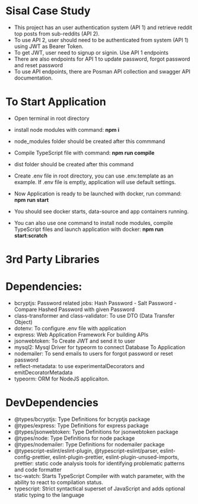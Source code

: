 # Sisal Case Study

- This project has an user authentication system (API 1) and retrieve reddit top posts from sub-reddits (API 2).
- To use API 2, user should need to be authenticated from system (API 1) using JWT as Bearer Token.
- To get JWT, user need to signup or signin. Use API 1 endpoints
- There are also endpoints for API 1 to update password, forgot password and reset password
- To use API endpoints, there are Posman API collection and swagger API documentation.

# To Start Application

- Open terminal in root directory

- install node modules with command: **npm i**

- node_modules folder should be created after this commmand

- Compile TypeScript file with command: **npm run compile**

- dist folder should be created after this command

- Create .env file in root directory, you can use .env.template as an example. If .env file is emptly, application will use default settings.

- Now Application is ready to be launched with docker, run command: **npm run start**

- You should see docker starts, data-source and app containers running.

- You can also use one command to install node modules, compile TypeScript files and launch application with docker: **npm run start:scratch**

# 3rd Party Libraries

# Dependencies:

- bcryptjs: Password related jobs: Hash Password - Salt Password - Compare Hashed Password with given Password
- class-transformer and class-validator: To use DTO (Data Transfer Object)
- dotenv: To configure .env file with application
- express: Web Application Framework For building APIs
- jsonwebtoken: To Create JWT and send it to user
- mysql2: Mysql Driver for typeorm to connect Database To Application
- nodemailer: To send emails to users for forgot password or reset password
- reflect-metadata: to use experimentalDecorators and emitDecoratorMetadata
- typeorm: ORM for NodeJS applicaiton.

# DevDependencies

- @types/bcryptjs: Type Definitions for bcryptjs package
- @types/express: Type Definitions for express package
- @types/jsonwebtoken: Type Definitions for jsonwebtoken package
- @types/node: Type Definitions for node package
- @types/nodemailer: Type Definitions for nodemailer package
- @typescript-eslint/eslint-plugin, @typescript-eslint/parser, eslint-config-prettier, eslint-plugin-prettier, eslint-plugin-unused-imports, prettier: static code analysis tools for identifying problematic patterns and code formatter
- tsc-watch: Starts TypeScript Compiler with watch parameter, with the ability to react to compilation status.
- typescript: Strict syntactical superset of JavaScript and adds optional static typing to the language
